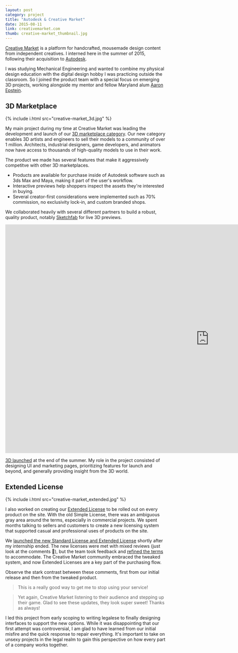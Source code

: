 ```yaml
---
layout: post
category: project
title: "Autodesk & Creative Market"
date: 2015-08-11
link: creativemarket.com
thumb: creative-market_thumbnail.jpg
---
```


<a target="_blank" rel="noopener" href="https://creativemarket.com/">Creative Market</a> is a platform for handcrafted, mousemade design content from independent creatives. I interned here in the summer of 2015, following their acquisition to <a target="_blank" rel="noopener" href="https://www.autodesk.com/">Autodesk</a>.

I was studying Mechanical Engineering and wanted to combine my physical design education with the digital design hobby I was practicing outside the classroom. So I joined the product team with a special focus on emerging 3D projects, working alongside my mentor and fellow Maryland alum <a target="_blank" rel="noopener" href="https://twitter.com/aaron_epstein">Aaron Epstein</a>.

## 3D Marketplace

{% include i.html src="creative-market_3d.jpg" %}

My main project during my time at Creative Market was leading the development and launch of our <a target="_blank" rel="noopener" href="https://creativemarket.com/3d">3D marketplace category</a>. Our new category enables 3D artists and engineers to sell their models to a community of over 1 million. Architects, industrial designers, game developers, and animators now have access to thousands of high-quality models to use in their work.

The product we made has several features that make it aggressively competitve with other 3D marketplaces.

- Products are available for purchase inside of Autodesk software such as 3ds Max and Maya, making it part of the user's workflow.
- Interactive previews help shoppers inspect the assets they're interested in buying.
- Several creator-first considerations were implemented such as 70% commission, no exclusivity lock-in, and custom branded shops.

We collaborated heavily with several different partners to build a robust, quality product, notably <a target="_blank" rel="noopener" href="https://sketchfab.com/">Sketchfab</a> for live 3D previews.

<div class="embed-container">
    <div class="embed">
        <div class="sketchfab-embed-wrapper"><iframe width="1280" height="720" src="https://sketchfab.com/models/e97a63e5b3bc4f9ab1c15db496e1a193/embed" frameborder="0" allowvr allowfullscreen mozallowfullscreen="true" webkitallowfullscreen="true" onmousewheel=""></iframe>
        </div>
    </div>
</div>

<a target="_blank" rel="noopener" href="https://creativemarket.com/blog/creative-market-goes-3d">3D launched</a> at the end of the summer. My role in the project consisted of designing UI and marketing pages, prioritizing features for launch and beyond, and generally providing insight from the 3D world.

## Extended License

{% include i.html src="creative-market_extended.jpg" %}

I also worked on creating our <a target="_blank" rel="noopener" href="https://creativemarket.com/licenses">Extended License</a> to be rolled out on every product on the site. With the old Simple License, there was an ambiguous gray area around the terms, especially in commercial projects. We spent months talking to sellers and customers to create a new licensing system that supported casual and professional uses of products on the site.

We <a target="_blank" rel="noopener" href="https://creativemarket.com/blog/power-up-your-purchases-with-our-new-standard-and-extended-licenses">launched the new Standard License and Extended License</a> shortly after my internship ended. The new licenses were met with mixed reviews (just look at the comments 🙈), but the team took feedback and <a target="_blank" rel="noopener" href="https://creativemarket.com/blog/the-new-license-changes-are-now-live">refined the terms</a> to accommodate. The Creative Market community embraced the tweaked system, and now Extended Licenses are a key part of the purchasing flow.

Observe the stark contrast between these comments, first from our initial release and then from the tweaked product.

>This is a really good way to get me to stop using your service!

>Yet again, Creative Market listening to their audience and stepping up their game. Glad to see these updates, they look super sweet! Thanks as always!

I led this project from early scoping to writing legalese to finally designing interfaces to support the new options. While it was disappointing that our first attempt was controversial, I am glad to have learned from our initial misfire and the quick response to repair everything. It's important to take on unsexy projects in the legal realm to gain this perspective on how every part of a company works together.

